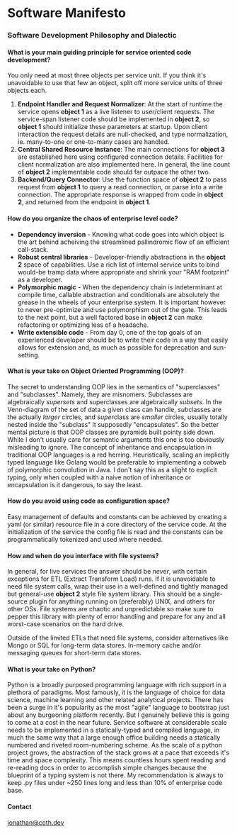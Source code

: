 # Software Manifesto

### Software Development Philosophy and Dialectic

#### What is your main guiding principle for service oriented code development?

You only need at most three objects per service unit. If you think it's unavoidable to use that few an object, split off more service units of three objects each.
1. **Endpoint Handler and Request Normalizer**: At the start of runtime the service opens **object 1** as a live listener to user/client requests. The service-span listener code should be implemented in **object 2**, so **object 1** should initialize these parameters at startup. Upon client interaction the request details are null-checked, and type normalization, ie. many-to-one or one-to-many cases are handled.
2. **Central Shared Resource Instance**: The main connections for **object 3** are established here using configured connection details. Facilities for client normalization are also implemented here. In general, the line count of **object 2** implementable code should far outpace the other two.
3. **Backend/Query Connector**: Use the function space of **object 2** to pass request from **object 1** to query a read connection, or parse into a write connection. The appropriate response is wrapped from code in **object 2**, and returned from the endpoint in **object 1**.

#### How do you organize the chaos of enterprise level code?

- **Dependency inversion** - Knowing what code goes into which object is the art behind acheiving the streamlined pallindromic flow of an efficient call-stack.
- **Robust central libraries** - Developer-friendly abstractions in the **object 2** space of capabilities. Use a rich list of internal service units to bind would-be tramp data where appropriate and shrink your "RAM footprint" as a developer.
- **Polymorphic magic** - When the dependency chain is indeterminant at compile time, callable abstraction and conditionals are absolutely the grease in the wheels of your enterprise system. It is important however to never pre-optimize and use polymorphism out of the gate. This leads to the next point, but a well factored base in **object 2** can make refactoring or optimizing less of a headache.
- **Write extensible code** - From day 0, one of the top goals of an experienced developer should be to write their code in a way that easily allows for extension and, as much as possible for deprecation and sun-setting.

#### What is your take on Object Oriented Programming (OOP)?

The secret to understanding OOP lies in the semantics of "superclasses" and "subclasses". Namely, they are misnomers. Subclasses are algebraically *supersets* and superclasses are algebraically *subsets*. In the Venn-diagram of the set of data a given class can handle, *sub*classes are the actually *larger* circles, and *super*class are *smaller* circles, usually totally nested inside the "subclass" it supposedly "encapsulates". So the better mental picture is that OOP classes are pyramids built pointy side down. While I don't usually care for semantic arguments this one is too obviously misleading to ignore. The concept of inheritance and encapsulation in traditional OOP languages is a red herring. Heuristically, scaling an implicitly typed language like Golang would be preferable to implementing a cobweb of polymorphic convolution in Java. I don't say this as a slight to explicit typing, only when coupled with a naive notion of inheritance or encapsulation is it dangerous, to say the least.


#### How do you avoid using code as configuration space?

Easy management of defaults and constants can be achieved by creating a yaml (or similar) resource file in a core directory of the service code. At the initialization of the service the config file is read and the constants can be programmatically tokenized and used where needed.

#### How and when do you interface with file systems?

In general, for live services the answer should be *never*, with certain exceptions for ETL (Extract Transform Load) runs. If it is unavoidable to need file system calls, wrap their use in a well-defined and tightly managed but general-use **object 2** style file system library. This should be a single-source plugin for anything running on (preferably) UNIX, and others for other OSs. File systems are chaotic and unpredictable so make sure to pepper this library with plenty of error handling and prepare for any and all worst-case scenarios on the hard drive.

Outside of the limited ETLs that need file systems, consider alternatives like Mongo or SQL for long-term data stores. In-memory cache and/or messaging queues for short-term data stores.

#### What is your take on Python?

Python is a broadly purposed programming language with rich support in a plethora of paradigms. Most famously, it is the language of choice for data science, machine learning and other related analytical projects. There has been a surge in it's popularity as the most "agile" language to bootstrap just about any burgeoning platform recently. But I genuinely believe this is going to come at a cost in the near future. Service software at considerable scale needs to be implemented in a statically-typed and compiled language, in much the same way that a large enough office building needs a statically numbered and riveted room-numbering scheme. As the scale of a python project grows, the abstraction of the stack grows at a pace that exceeds it's time and space complexity. This means countless hours spent reading and re-reading docs in order to accomplish simple changes because the blueprint of a typing system is not there. My recommendation is always to keep .py files under ~250 lines long and less than 10% of enterprise code base.


#### Contact
jonathan@coth.dev
